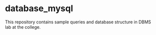 # database_mysql
This repository contains sample queries and database structure in DBMS lab at the college.
